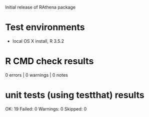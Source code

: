 Initial release of RAthena package

# Test environments

* local OS X install, R 3.5.2

# R CMD check results
0 errors | 0 warnings | 0 notes 

# unit tests (using testthat) results
OK:       19
Failed:   0
Warnings: 0
Skipped:  0